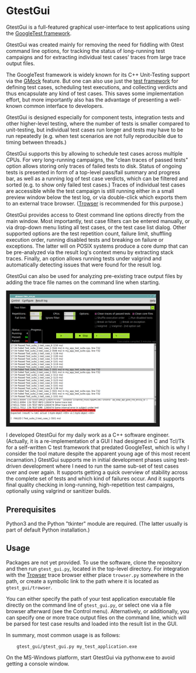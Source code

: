 # GtestGui

GtestGui is a full-featured graphical user-interface to test applications using
the [GoogleTest framework](https://google.github.io/googletest/).

GtestGui was created mainly for removing the need for fiddling with Gtest
command line options, for tracking the status of long-running test campaigns
and for extracting individual test cases' traces from large trace output
files.

The GoogleTest framework is widely known for its C++ Unit-Testing support
via the [GMock](https://google.github.io/googletest/reference/mocking.html)
feature. But one can also use just the
[test framework](https://google.github.io/googletest/reference/testing.html)
for defining test cases, scheduling test executions, and collecting verdicts
and thus encapsulate any kind of test cases. This saves some implementation
effort, but more importantly also has the advantage of presenting a well-known
common interface to developers.

GtestGui is designed especially for component tests, integration tests and
other higher-level testing, where the number of tests is smaller compared to
unit-testing, but individual test cases run longer and tests may have to be run
repeatedly (e.g. when test scenarios are not fully reproducible due to timing
between threads.)

GtestGui supports this by allowing to schedule test cases across multiple CPUs.
For very long-running campaigns, the "clean traces of passed tests" option
allows storing only traces of failed tests to disk. Status of ongoing tests is
presented in form of a top-level pass/fail summary and progress bar, as well as
a running log of test case verdicts, which can be filtered and sorted (e.g. to
show only failed test cases.) Traces of individual test cases are accessible
while the test campaign is still running either in a small preview window below
the test log, or via double-click which exports them to an external trace
browser. ([Trowser](https://github.com/tomzox/trowser) is recommended for this
purpose.)

GtestGui provides access to Gtest command line options directly from the main
window. Most importantly, test case filters can be entered manually, or via
drop-down menu listing all test cases, or the test case list dialog. Other
supported options are the test repetition count, failure limit, shuffling
execution order, running disabled tests and breaking on failure or exceptions.
The latter will on POSIX systems produce a core dump that can be pre-analyzed
via the result log's context menu by extracting stack traces. Finally, an
option allows running tests under valgrind and automatically detecting issues
that were found for the result log.

GtestGui can also be used for analyzing pre-existing trace output files
by adding the trace file names on the command line when starting.

<IMG ALIGN="center" SRC="images/screenshot_main.png" ALT="screenshot of main window" BORDER="10" WIDTH="400" />

I developed GtestGui for my daily work as a C++ software engineer. (Actually,
it is a re-implementation of a GUI I had designed in C and Tcl/Tk for a
self-written C test framework that predated GoogleTest, which is why I consider
the tool mature despite the apparent young age of this most recent
incarnation.) GtestGui supports me in initial development phases using
test-driven development where I need to run the same sub-set of test cases over
and over again. It supports getting a quick overview of stability across the
complete set of tests and which kind of failures occur.  And it supports final
quality checking in long-running, high-repetition test campaigns, optionally
using valgrind or sanitizer builds.

## Prerequisites

Python3 and the Python "tkinter" module are required. (The latter usually is
part of default Python installation.)

## Usage

Packages are not yet provided. To use the software, clone the repository and
then run `gtest_gui.py`, located in the top-level directory. For integration
with the [Trowser](https://github.com/tomzox/trowser) trace browser either
place `trowser.py` somewhere in the path, or create a symbolic link to the path
where it is located as `gtest_gui/trowser`.

You can either specify the path of your test application executable file
directly on the command line of `gtest_gui.py`, or select one via a file
browser afterward (see the Control menu).  Alternatively, or additionally, you
can specify one or more trace output files on the command line, which will be
parsed for test case results and loaded into the result list in the GUI.

In summary, most common usage is as follows:
```console
    gtest_gui/gtest_gui.py my_test_application.exe
```

On the MS-Windows platform, start GtestGui via pythonw.exe to avoid getting a
console window.
